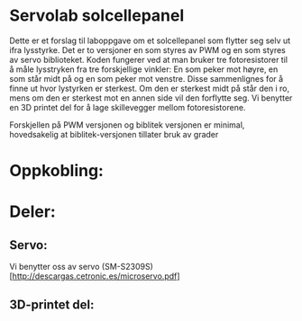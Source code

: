 # Servolab solcellepanel
Dette er et forslag til laboppgave om et solcellepanel som flytter seg selv ut ifra lysstyrke.
Det er to versjoner en som styres av PWM og en som styres av servo biblioteket.
Koden fungerer ved at man bruker tre fotoresistorer til å måle lysstryken fra tre forskjellige vinkler:
En som peker mot høyre, en som står midt på og en som peker mot venstre.
Disse sammenlignes for å finne ut hvor lystyrken er sterkest. Om den er sterkest midt på står den i ro, mens om den er sterkest mot en annen side vil den forflytte seg.
Vi benytter en 3D printet del for å lage skillevegger mellom fotoresistorene.

Forskjellen på PWM versjonen og biblitek versjonen er minimal, hovedsakelig at biblitek-versjonen tillater bruk av grader

# Oppkobling:

# Deler:
## Servo:
Vi benytter oss av servo (SM-S2309S)[http://descargas.cetronic.es/microservo.pdf]

## 3D-printet del:
